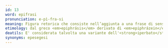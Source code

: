 ```yaml
---
id: 13
word: epifrasi
pronunciation: e-pì-fra-si
meaning: Figura retorica che consiste nell’aggiunta a una frase di senso compiuto parole che ne amplificano, correggono o specificano il significato
etimology: dal greco <em>epiphrásis</em> derivato di <em>epiphrázein</em> ("dire inoltre"), derivato di <em>phrázein</em> ("parlare") col prefisso <em>epì-</em> ("sopra")
deatils: E' considerata talvolta una variante dell'<strong>iperbato</strong>, perché anch'essa consiste nel mutare l'ordine delle parole rispetto a quello ordinario. E' simile anche all'<strong>epifonema</strong>, a differenza del quale però non ha un significato autonomo e non è necessariamente sentenziosa.
synonyms: epesegesi
---
```

